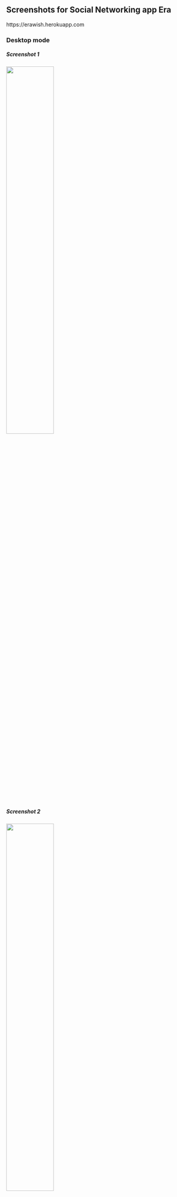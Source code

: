 <h2>Screenshots for Social Networking app Era</h2>
<p>https://erawish.herokuapp.com</p>
<h3>Desktop mode</h3>
<h5>Screenshot 1</h5>
<img src="sample/s1-Desktop.jpg" style="width:50%">
<h5>Screenshot 2</h5>
<img src="sample/s2-desktop.jpg" style="width:50%">
<h5>Screenshot 3</h5>
<img src="sample/s3-desktop.jpg" style="width:50%">
<h5>Screenshot 4</h5>
<img src="sample/s4-desktop.jpg" style="width:50%">
<h5>Screenshot 5</h5>
<img src="sample/s5-desktop.jpg" style="width:50%">
<h5>Screenshot 6</h5>
<img src="sample/s6-desktop.jpg" style="width:50%">
<h5>Screenshot 7</h5>
<img src="sample/s7-desktop.jpg" style="width:50%">
<h3>Mobile mode</h3>
<div class="row">
  <div class="column">
    <img src="sample/m1.png" style="width:100%">
  </div>
  <div class="column">
    <img src="sample/m2.png" style="width:100%">
  </div>
  <div class="column">
    <img src="sample/m3.png" style="width:100%">
  </div>
</div>
<div class="row">
  <div class="column">
    <img src="sample/m4.png" style="width:100%">
  </div>
  <div class="column">
    <img src="sample/m5.png" style="width:100%">
  </div>
</div>
